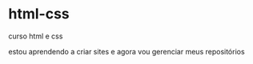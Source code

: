 # html-css
 curso html e css

 estou aprendendo a criar sites e agora vou gerenciar meus repositórios
